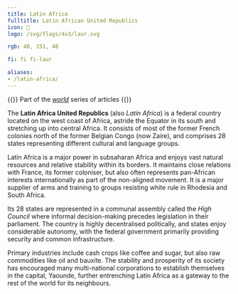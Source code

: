 ```yaml
---
title: Latin Africa
fulltitle: Latin African United Republics
icon: 🐘
logo: /svg/flags/4x3/laur.svg

rgb: 40, 151, 40

fi: fi fi-laur

aliases:
- /latin-africa/
---
```

{{<note series>}}
 Part of the *[world](/world/)* series of articles
{{</note>}}

The **<span class="fi fi-laur"></span> Latin Africa United Republics** (also *Latin Africa*) is a federal country located on the west coast of Africa, astride the Equator in its south and stretching up into central Africa. It consists of most of the former French colonies north of the former Belgian Congo (now Zaire), and comprises 28 states representing different cultural and language groups.

Latin Africa is a major power in subsaharan Africa and enjoys vast natural resources and relative stability within its borders. It maintains close relations with France, its former coloniser, but also often represents pan-African interests internationally as part of the non-aligned movement. It is a major supplier of arms and training to groups resisting white rule in Rhodesia and South Africa.

Its 28 states are represented in a communal assembly called the *High Council* where informal decision-making precedes legislation in their parliament. The country is highly decentralised politically, and states enjoy considerable autonomy, with the federal government primarily providing security and common infrastructure.

Primary industries include cash crops like coffee and sugar, but also raw commodities like oil and bauxite. The stability and prosperity of its society has encouraged many multi-national corporations to establish themselves in the capital, Yaounde, further entrenching Latin Africa as a gateway to the rest of the world for its neighbours.
